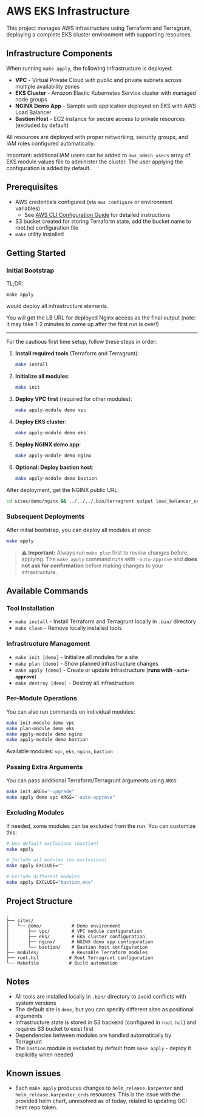 # AWS EKS Infrastructure

This project manages AWS infrastructure using Terraform and Terragrunt, deploying a complete EKS cluster environment with supporting resources.

## Infrastructure Components

When running `make apply`, the following infrastructure is deployed:

- **VPC** - Virtual Private Cloud with public and private subnets across multiple availability zones
- **EKS Cluster** - Amazon Elastic Kubernetes Service cluster with managed node groups
- **NGINX Demo App** - Sample web application deployed on EKS with AWS Load Balancer
- **Bastion Host** - EC2 instance for secure access to private resources (excluded by default)

All resources are deployed with proper networking, security groups, and IAM roles configured automatically.

Important: additional IAM users can be added to `aws_admin_users` array of EKS module values file to administer the cluster. The user applying the configuration is added by default.

## Prerequisites

- AWS credentials configured (via `aws configure` or environment variables)
  - See [AWS CLI Configuration Guide](https://docs.aws.amazon.com/cli/latest/userguide/cli-configure-files.html) for detailed instructions
- S3 bucket created for storing Terraform state, add the bucket name to root.hcl configuration file
- `make` utility installed

## Getting Started

### Initial Bootstrap

TL;DR:

```
make apply
```

would deploy all infrastructure elements.

You will get the LB URL for deployed Nginx access as the final output (note: it may take 1-2 minutes to come up after the first run is over!)

---

For the cautious first time setup, follow these steps in order:

1. **Install required tools** (Terraform and Terragrunt):
   ```bash
   make install
   ```

2. **Initialize all modules**:
   ```bash
   make init
   ```

3. **Deploy VPC first** (required for other modules):
   ```bash
   make apply-module demo vpc
   ```

4. **Deploy EKS cluster**:
   ```bash
   make apply-module demo eks
   ```

5. **Deploy NGINX demo app**:
   ```bash
   make apply-module demo nginx
   ```

6. **Optional: Deploy bastion host**:
   ```bash
   make apply-module demo bastion
   ```

After deployment, get the NGINX public URL:
```bash
cd sites/demo/nginx && ../../../.bin/terragrunt output load_balancer_url
```

### Subsequent Deployments

After initial bootstrap, you can deploy all modules at once:

```bash
make apply
```

> **⚠️ Important:** Always run `make plan` first to review changes before applying. The `make apply` command runs with `-auto-approve` and **does not ask for confirmation** before making changes to your infrastructure.

## Available Commands

### Tool Installation
- `make install` - Install Terraform and Terragrunt locally in `.bin/` directory
- `make clean` - Remove locally installed tools

### Infrastructure Management
- `make init [demo]` - Initialize all modules for a site
- `make plan [demo]` - Show planned infrastructure changes
- `make apply [demo]` - Create or update infrastructure (**runs with `-auto-approve`**)
- `make destroy [demo]` - Destroy all infrastructure

### Per-Module Operations
You can also run commands on individual modules:
```bash
make init-module demo vpc
make plan-module demo eks
make apply-module demo nginx
make apply-module demo bastion
```

Available modules: `vpc`, `eks`, `nginx`, `bastion`

### Passing Extra Arguments
You can pass additional Terraform/Terragrunt arguments using `ARGS`:
```bash
make init ARGS="-upgrade"
make apply demo vpc ARGS="-auto-approve"
```

### Excluding Modules
If needed, some modules can be excluded from the run. You can customize this:
```bash
# Use default exclusions (bastion)
make apply

# Include all modules (no exclusions)
make apply EXCLUDE=""

# Exclude different modules
make apply EXCLUDE="bastion,eks"
```

## Project Structure

```
.
├── sites/
│   └── demo/           # Demo environment
│       ├── vpc/        # VPC module configuration
│       ├── eks/        # EKS cluster configuration
│       ├── nginx/      # NGINX demo app configuration
│       └── bastion/    # Bastion host configuration
├── modules/            # Reusable Terraform modules
├── root.hcl           # Root Terragrunt configuration
└── Makefile           # Build automation
```

## Notes

- All tools are installed locally in `.bin/` directory to avoid conflicts with system versions
- The default site is `demo`, but you can specify different sites as positional arguments
- Infrastructure state is stored in S3 backend (configured in `root.hcl`) and requires S3 bucket to exist first
- Dependencies between modules are handled automatically by Terragrunt
- The `bastion` module is excluded by default from `make apply` - deploy it explicitly when needed

## Known issues

- Each `make apply` produces changes to `helm_release.karpenter` and `helm_release.karpenter_crds` resources. This is the issue with the provided helm chart, unresolved as of today, related to updating OCI helm repo token. 